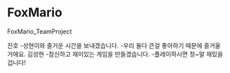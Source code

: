 # FoxMario
FoxMario_TeamProject


진호
-성현이와 즐거운 시간을 보내겠습니다.
-우리 둘다 큰걸 좋아하기 때문에 즐거울거에요.
김성현
-참신하고 재미있는 게임을 만들겠습니다.
-플레이하시면 정~말 재밌을 겁니다!
